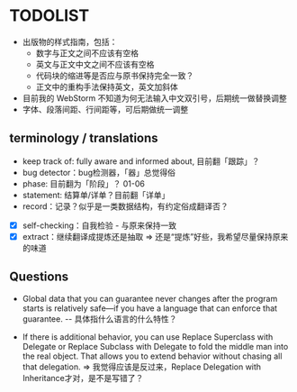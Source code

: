 # TODOLIST

* 出版物的样式指南，包括：
  * 数字与正文之间不应该有空格
  * 英文与正文中文之间不应该有空格
  * 代码块的缩进等是否应与原书保持完全一致？
  * 正文中的重构手法保持英文，英文加斜体
* 目前我的 WebStorm 不知道为何无法输入中文双引号，后期统一做替换调整
* 字体、段落间距、行间距等，可后期做统一调整

## terminology / translations 

* keep track of: fully aware and informed about, 目前翻「跟踪」？
* bug detector：bug检测器，「器」总觉得俗
* phase: 目前翻为「阶段」？ 01-06
* statement: 结算单/详单？目前翻「详单」
* record：记录？似乎是一类数据结构，有约定俗成翻译否？
* [x] self-checking：自我检验 - 与原来保持一致
* [x] extract：继续翻译成提炼还是抽取 => 还是“提炼”好些，我希望尽量保持原来的味道

## Questions

* Global data that you can guarantee never changes after the program starts is relatively safe—if you have a language that can enforce that guarantee. -- 具体指什么语言的什么特性？

* If there is additional behavior, you can use Replace Superclass with Delegate or Replace Subclass with Delegate to fold the middle man into the real object. That allows you to extend behavior without chasing all that delegation. => 我觉得应该是反过来，Replace Delegation with Inheritance才对，是不是写错了？